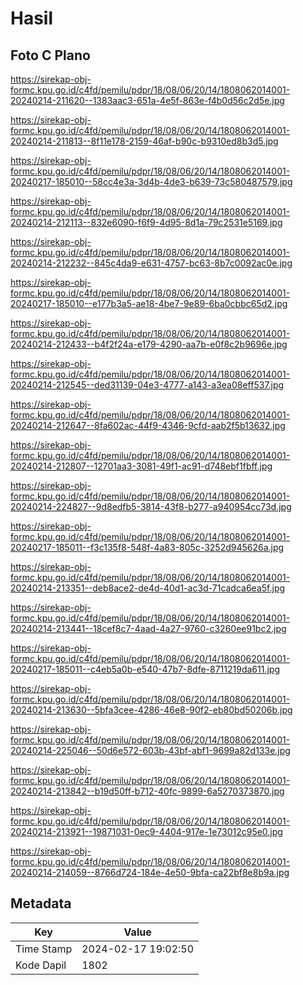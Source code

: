 # Hasil

## Foto C Plano

https://sirekap-obj-formc.kpu.go.id/c4fd/pemilu/pdpr/18/08/06/20/14/1808062014001-20240214-211620--1383aac3-651a-4e5f-863e-f4b0d56c2d5e.jpg

https://sirekap-obj-formc.kpu.go.id/c4fd/pemilu/pdpr/18/08/06/20/14/1808062014001-20240214-211813--8f11e178-2159-46af-b90c-b9310ed8b3d5.jpg

https://sirekap-obj-formc.kpu.go.id/c4fd/pemilu/pdpr/18/08/06/20/14/1808062014001-20240217-185010--58cc4e3a-3d4b-4de3-b639-73c580487579.jpg

https://sirekap-obj-formc.kpu.go.id/c4fd/pemilu/pdpr/18/08/06/20/14/1808062014001-20240214-212113--832e6090-f6f9-4d95-8d1a-79c2531e5169.jpg

https://sirekap-obj-formc.kpu.go.id/c4fd/pemilu/pdpr/18/08/06/20/14/1808062014001-20240214-212232--845c4da9-e631-4757-bc63-8b7c0092ac0e.jpg

https://sirekap-obj-formc.kpu.go.id/c4fd/pemilu/pdpr/18/08/06/20/14/1808062014001-20240217-185010--e177b3a5-ae18-4be7-9e89-6ba0cbbc65d2.jpg

https://sirekap-obj-formc.kpu.go.id/c4fd/pemilu/pdpr/18/08/06/20/14/1808062014001-20240214-212433--b4f2f24a-e179-4290-aa7b-e0f8c2b9696e.jpg

https://sirekap-obj-formc.kpu.go.id/c4fd/pemilu/pdpr/18/08/06/20/14/1808062014001-20240214-212545--ded31139-04e3-4777-a143-a3ea08eff537.jpg

https://sirekap-obj-formc.kpu.go.id/c4fd/pemilu/pdpr/18/08/06/20/14/1808062014001-20240214-212647--8fa602ac-44f9-4346-9cfd-aab2f5b13632.jpg

https://sirekap-obj-formc.kpu.go.id/c4fd/pemilu/pdpr/18/08/06/20/14/1808062014001-20240214-212807--12701aa3-3081-49f1-ac91-d748ebf1fbff.jpg

https://sirekap-obj-formc.kpu.go.id/c4fd/pemilu/pdpr/18/08/06/20/14/1808062014001-20240214-224827--9d8edfb5-3814-43f8-b277-a940954cc73d.jpg

https://sirekap-obj-formc.kpu.go.id/c4fd/pemilu/pdpr/18/08/06/20/14/1808062014001-20240217-185011--f3c135f8-548f-4a83-805c-3252d945626a.jpg

https://sirekap-obj-formc.kpu.go.id/c4fd/pemilu/pdpr/18/08/06/20/14/1808062014001-20240214-213351--deb8ace2-de4d-40d1-ac3d-71cadca6ea5f.jpg

https://sirekap-obj-formc.kpu.go.id/c4fd/pemilu/pdpr/18/08/06/20/14/1808062014001-20240214-213441--18cef8c7-4aad-4a27-9760-c3260ee91bc2.jpg

https://sirekap-obj-formc.kpu.go.id/c4fd/pemilu/pdpr/18/08/06/20/14/1808062014001-20240217-185011--c4eb5a0b-e540-47b7-8dfe-8711219da611.jpg

https://sirekap-obj-formc.kpu.go.id/c4fd/pemilu/pdpr/18/08/06/20/14/1808062014001-20240214-213630--5bfa3cee-4286-46e8-90f2-eb80bd50206b.jpg

https://sirekap-obj-formc.kpu.go.id/c4fd/pemilu/pdpr/18/08/06/20/14/1808062014001-20240214-225046--50d6e572-603b-43bf-abf1-9699a82d133e.jpg

https://sirekap-obj-formc.kpu.go.id/c4fd/pemilu/pdpr/18/08/06/20/14/1808062014001-20240214-213842--b19d50ff-b712-40fc-9899-6a5270373870.jpg

https://sirekap-obj-formc.kpu.go.id/c4fd/pemilu/pdpr/18/08/06/20/14/1808062014001-20240214-213921--19871031-0ec9-4404-917e-1e73012c95e0.jpg

https://sirekap-obj-formc.kpu.go.id/c4fd/pemilu/pdpr/18/08/06/20/14/1808062014001-20240214-214059--8766d724-184e-4e50-9bfa-ca22bf8e8b9a.jpg


## Metadata

| Key        | Value               |
| ---------- | ------------------- |
| Time Stamp | 2024-02-17 19:02:50 |
| Kode Dapil | 1802                |



